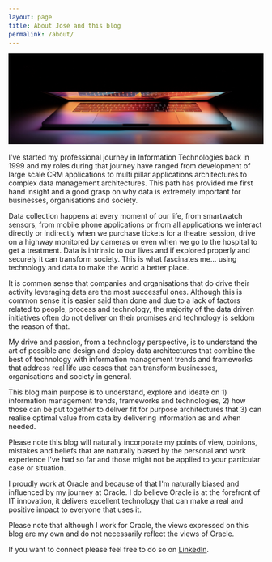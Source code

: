 ```yaml
---
layout: page
title: About José and this blog
permalink: /about/
---
```


![Lisbon](/images/about/unveil-about.jpg)

I've started my professional journey in Information Technologies back in 1999 and my roles during that journey have ranged from development of large scale CRM applications to multi pillar applications architectures to complex data management architectures. This path has provided me first hand insight and a good grasp on why data is extremely important for businesses, organisations and society. 

Data collection happens at every moment of our life, from smartwatch sensors, from mobile phone applications or from all applications we interact directly or indirectly when we purchase tickets for a theatre session, drive on a highway monitored by cameras or even when we go to the hospital to get a treatment. Data is intrinsic to our lives and if explored properly and securely it can transform society. This is what fascinates me... using technology and data to make the world a better place.

It is common sense that companies and organisations that do drive their activity leveraging data are the most successful ones. Although this is common sense it is easier said than done and due to a lack of factors related to people, process and technology, the majority of the data driven initiatives often do not deliver on their promises and technology is seldom the reason of that.

My drive and passion, from a technology perspective, is to understand the art of possible and design and deploy data architectures that combine the best of technology with information management trends and frameworks that address real life use cases that can transform businesses, organisations and society in general.

This blog main purpose is to understand, explore and ideate on 1) information management trends, frameworks and technologies, 2) how those can be put together to deliver fit for purpose architectures that 3) can realise optimal value from data by delivering information as and when needed.

Please note this blog will naturally incorporate my points of view, opinions, mistakes and beliefs that are naturally biased by the personal and work experience I've had so far and those might not be applied to your particular case or situation.

I proudly work at Oracle and because of that I'm naturally biased and influenced by my journey at Oracle. I do believe Oracle is at the forefront of IT innovation, it delivers excellent technology that can make a real and positive impact to everyone that uses it.

Please note that although I work for Oracle, the views expressed on this blog are my own and do not necessarily reflect the views of Oracle.

If you want to connect please feel free to do so on [LinkedIn](https://www.linkedin.com/in/josecruz/).
